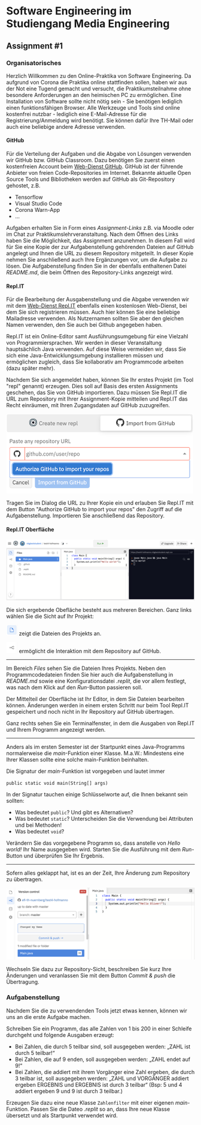 # Software Engineering im Studiengang Media Engineering

## Assignment #1

### Organisatorisches

Herzlich Willkommen zu den Online-Praktika von Software Engineering.
Da aufgrund von Corona die Praktika online stattfinden sollen, haben wir aus der Not 
eine Tugend gemacht und versucht, die Praktikumsteilnahme ohne 
besondere Anforderungen an den heimischen PC zu ermöglichen. Eine Installation
von Software sollte nicht nötig sein - Sie benötigen lediglich einen 
funktionsfähigen Browser. Alle Werkzeuge und Tools sind online kostenfrei 
nutzbar - lediglich eine E-Mail-Adresse für die Registrierung/Anmeldung
wird benötigt. Sie können dafür Ihre TH-Mail oder auch eine beliebige andere 
Adresse verwenden.

#### GitHub 
Für die Verteilung der Aufgaben und die Abgabe von Lösungen verwenden wir
GitHub bzw. GitHub Classroom. Dazu benötigen Sie zuerst einen kostenfreien
Account beim [Web-Dienst GitHub](https://github.com/). GitHub ist der 
führende Anbieter von freien Code-Repositories im Internet. Bekannte aktuelle
Open Source Tools und Bibliotheken werden auf GitHub als Git-Repository gehostet, z.B.
* Tensorflow 
* Visual Studio Code
* Corona Warn-App
* ...

Aufgaben erhalten Sie in Form eines *Assignment-Links* z.B. via Moodle oder 
im Chat zur Praktikumslehrveranstaltung. Nach dem Öffnen des Links haben
Sie die Möglichkeit, das Assignment anzunehmen. In diesem Fall wird für Sie 
eine Kopie der zur Aufgabenstellung gehörenden Dateien auf GitHub angelegt
und Ihnen die URL zu diesem Repository mitgeteilt. In dieser Kopie nehmen Sie 
anschließend auch Ihre Ergänzungen vor, um die Aufgabe zu lösen.
Die Aufgabenstellung finden Sie in der ebenfalls enthaltenen Datei
*README.md*, die beim Öffnen des Repository-Links angezeigt wird. 

#### Repl.IT
Für die Bearbeitung der Ausgabenstellung und die Abgabe verwenden
wir mit dem [Web-Dienst Repl.IT](https://repl.it/) ebenfalls einen
kostenlosen Web-Dienst, bei dem Sie sich registrieren müssen.
Auch hier können Sie eine beliebige Mailadresse verwenden. 
Als Nutzernamen sollten Sie aber den gleichen Namen verwenden, 
den Sie auch bei Github angegeben haben.

Repl.IT ist ein Online-Editor samt Ausführungsumgebung für eine
Vielzahl von Programmiersprachen. Wir werden in dieser Veranstaltung
hauptsächlich Java verwenden. Auf diese Weise vermeiden wir, dass
Sie sich eine Java-Entwicklungsumgebung installieren müssen und 
ermöglichen zugleich, dass Sie kollaborativ am Programmcode arbeiten
(dazu später mehr).

Nachdem Sie sich angemeldet haben, können Sie Ihr erstes Projekt 
(im Tool "repl" genannt) erzeugen. Dies soll auf Basis des ersten 
Assignments geschehen, das Sie von GitHub importieren.
Dazu müssen Sie Repl.IT
die URL zum Repository mit Ihrer Assignment-Kopie mitteilen und Repl.IT 
das Recht einräumen, mit Ihren Zugangsdaten auf GitHub zuzugreifen.

![Import](./img/import.png "Importieren der Aufgabenstellung")

Tragen Sie im Dialog die URL zu Ihrer Kopie ein und erlauben Sie
Repl.IT mit dem Button "Authorize GitHub to import your repos"
den Zugriff auf die Aufgabenstellung. Importieren Sie anschließend
das Repository.


#### Repl.IT Oberfläche

![GUI](img/replgui.png "Oberfläche von Repl.IT")

Die sich ergebende Obefläche besteht aus mehreren Bereichen. Ganz links
wählen Sie die Sicht auf Ihr Projekt:

![Dateien](img/fileview.png  "Dateien") zeigt die Dateien des Projekts an.

![Repository](img/repview.png  "Repository") ermöglicht die Interaktion
mit dem Repository auf GitHub.

---

Im Bereich *Files* sehen Sie die Dateien Ihres Projekts. 
Neben den Programmcodedateien finden Sie hier auch die Aufgabenstellung
in *README.md* sowie eine Konfigurationsdatei *.replit*, die vor allem
festlegt, was nach dem Klick auf den *Run*-Button passieren soll.

Der Mittelteil der Oberfläche ist Ihr Editor, in dem Sie Dateien 
bearbeiten können. Änderungen werden in einem ersten Schritt nur beim
Tool Repl.IT gespeichert und noch nicht in Ihr Repository auf 
GitHub übertragen.

Ganz rechts sehen Sie ein Terminalfenster, in dem die Ausgaben 
von Repl.IT und Ihrem Programm angezeigt werden.

---

Anders als im ersten Semester ist der Startpunkt eines Java-Programms 
normalerweise die *main*-Funktion einer Klasse. 
M.a.W.: Mindestens eine Ihrer Klassen sollte eine 
solche main-Funktion beinhalten. 

Die Signatur der *main*-Funktion ist vorgegeben und lautet immer

`public static void main(String[] args)`

In der Signatur tauchen einige Schlüsselworte auf, 
die Ihnen bekannt sein sollten:

* Was bedeutet `public`? Und gibt es Alternativen?
* Was bedeutet `static`? 
  Unterscheiden Sie die Verwendung bei Attributen und bei Methoden!
* Was bedeutet `void`?

Verändern Sie das vorgegebene Programm so, dass anstelle von
*Hello world!* Ihr Name ausgegeben wird. Starten Sie die Ausführung 
mit dem *Run*-Button und überprüfen Sie Ihr Ergebnis.

---

Sofern alles geklappt hat, ist es an der Zeit, Ihre Änderung 
zum Repository zu übertragen. 

![Commit](img/commit.png  "Commit")

Wechseln Sie dazu zur Repository-Sicht, beschreiben Sie kurz Ihre 
Änderungen und veranlassen Sie mit dem Button *Commit & push* die 
Übertragung.

### Aufgabenstellung

Nachdem Sie die zu verwendenden Tools jetzt etwas kennen, können wir
uns an die erste Aufgabe machen.

Schreiben Sie ein Programm, das alle Zahlen von 1 bis 200 in einer 
Schleife durchgeht und folgende Ausgaben erzeugt:

* Bei Zahlen, die durch 5 teilbar sind, 
  soll ausgegeben werden: „ZAHL ist durch 5 teilbar!“
* Bei Zahlen, die auf 9 enden, soll ausgegeben werden: 
  „ZAHL endet auf 9!“
* Bei Zahlen, die addiert mit ihrem Vorgänger eine Zahl ergeben, 
  die durch 3 teilbar ist, soll ausgegeben werden: 
  „ZAHL und VORGÄNGER addiert ergeben ERGEBNIS und 
  ERGEBNIS ist durch 3 teilbar“ 
  (Bsp: 5 und 4 addiert ergeben 9 und 9 ist durch 3 teilbar.)
 
Erzeugen Sie dazu eine neue Klasse `Zahlenfilter` mit einer
eigenen *main*-Funktion. Passen Sie die Dateo *.replit* so
an, dass Ihre neue Klasse übersetzt und als Startpunkt verwendet
wird.





